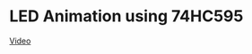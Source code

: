 # LED Animation using 74HC595

[Video](https://drive.google.com/file/d/1fMUkw7gXiXnD8TIk0f-dU1kkPr-oWuAp/preview)